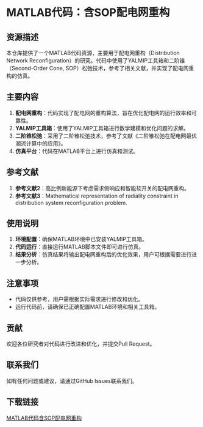 # MATLAB代码：含SOP配电网重构

## 资源描述

本仓库提供了一个MATLAB代码资源，主要用于配电网重构（Distribution Network Reconfiguration）的研究。代码中使用了YALMIP工具箱和二阶锥（Second-Order Cone, SOP）松弛技术，参考了相关文献，并实现了配电网重构的仿真。

## 主要内容

1. **配电网重构**：代码实现了配电网的重构算法，旨在优化配电网的运行效率和可靠性。
2. **YALMIP工具箱**：使用了YALMIP工具箱进行数学建模和优化问题的求解。
3. **二阶锥松弛**：采用了二阶锥松弛技术，参考了文献《二阶锥松弛在配电网最优潮流计算中的应用》。
4. **仿真平台**：代码在MATLAB平台上进行仿真和测试。

## 参考文献

1. **参考文献2**：高比例新能源下考虑需求侧响应和智能软开关的配电网重构。
2. **参考文献3**：Mathematical representation of radiality constraint in distribution system reconfiguration problem.

## 使用说明

1. **环境配置**：确保MATLAB环境中已安装YALMIP工具箱。
2. **代码运行**：直接运行MATLAB脚本文件即可进行仿真。
3. **结果分析**：仿真结果将输出配电网重构后的优化效果，用户可根据需要进行进一步分析。

## 注意事项

- 代码仅供参考，用户需根据实际需求进行修改和优化。
- 运行代码前，请确保已正确配置MATLAB环境和相关工具箱。

## 贡献

欢迎各位研究者对代码进行改进和优化，并提交Pull Request。

## 联系我们

如有任何问题或建议，请通过GitHub Issues联系我们。

## 下载链接

[MATLAB代码含SOP配电网重构](https://pan.quark.cn/s/bbb670a85966)